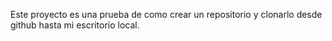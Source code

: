 Este proyecto es una prueba de como crear un repositorio y clonarlo desde github hasta mi escritorio local.

